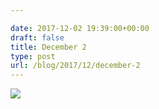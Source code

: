 ```yaml
---

date: 2017-12-02 19:39:00+00:00
draft: false
title: December 2
type: post
url: /blog/2017/12/december-2
---
```




  
   ![](/images/2017-12-02-201712december-2/IMG_3090.jpg)

  


